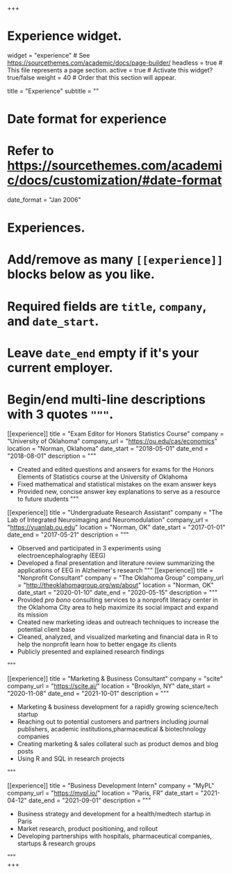 +++
# Experience widget.
widget = "experience"  # See https://sourcethemes.com/academic/docs/page-builder/
headless = true  # This file represents a page section.
active = true  # Activate this widget? true/false
weight = 40  # Order that this section will appear.

title = "Experience"
subtitle = ""

# Date format for experience
#   Refer to https://sourcethemes.com/academic/docs/customization/#date-format
date_format = "Jan 2006"

# Experiences.
#   Add/remove as many `[[experience]]` blocks below as you like.
#   Required fields are `title`, `company`, and `date_start`.
#   Leave `date_end` empty if it's your current employer.
#   Begin/end multi-line descriptions with 3 quotes `"""`.
[[experience]]
  title = "Exam Editor for Honors Statistics Course"
  company = "University of Oklahoma"
  company_url = "https://ou.edu/cas/economics"
  location = "Norman, Oklahoma"
  date_start = "2018-05-01"
  date_end = "2018-08-01"
  description = """
  * Created and edited questions and answers for exams for the Honors Elements of Statistics course at the University of Oklahoma
  * Fixed mathematical and statistical mistakes on the exam answer keys
  * Provided new, concise answer key explanations to serve as a resource to future students
  """

[[experience]]
  title = "Undergraduate Research Assistant"
  company = "The Lab of Integrated Neuroimaging and Neuromodulation"
  company_url = "https://yuanlab.ou.edu"
  location = "Norman, OK"
  date_start = "2017-01-01"
  date_end = "2017-05-21"
  description = """
  
  * Observed and participated in 3 experiments using electroencephalography (EEG)
  * Developed a final presentation and literature review summarizing the applications of EEG in Alzheimer's research
  """
[[experience]]
  title = "Nonprofit Consultant"
  company = "The Oklahoma Group"
  company_url = "http://theoklahomagroup.org/wp/about"
  location = "Norman, OK"
  date_start = "2020-01-10"
  date_end = "2020-05-15"
  description = """
  * Provided *pro bono* consulting services to a nonprofit literacy center in the Oklahoma City area to help maximize its social impact and expand its mission
  * Created new marketing ideas and outreach techniques to increase the potential client base
  * Cleaned, analyzed, and visualized marketing and financial data in R to help the nonprofit learn how to better engage its clients
  * Publicly presented and explained research findings

  """

  [[experience]]
  title = "Marketing & Business Consultant"
  company = "scite"
  company_url = "https://scite.ai/"
  location = "Brooklyn, NY"
  date_start = "2020-11-08"
  date_end = "2021-10-01"
  description = """
  - Marketing & business development for a rapidly growing science/tech startup
  - Reaching out to potential customers and partners including journal publishers, academic institutions,pharmaceutical & biotechnology companies
  - Creating marketing & sales collateral such as product demos and blog posts
  - Using R and SQL in research projects

  """

  [[experience]]
  title = "Business Development Intern"
  company = "MyPL"
  company_url = "https://mypl.io/"
  location = "Paris, FR"
  date_start = "2021-04-12"
  date_end = "2021-09-01"
  description = """
  - Business strategy and development for a health/medtech startup in Paris
  - Market research, product positioning, and rollout
  - Developing partnerships with hospitals, pharmaceutical companies, startups & research groups

  """  
+++
